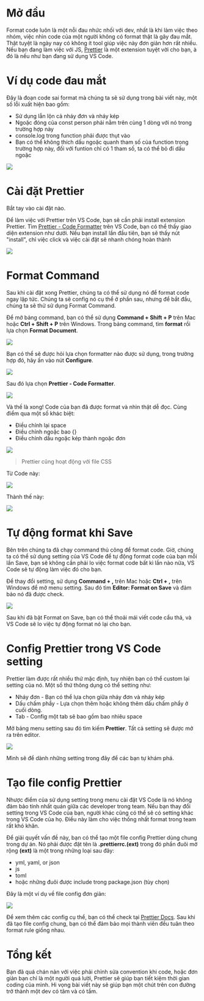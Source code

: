 # Mở đầu

Format code luôn là một nỗi đau nhức nhối với dev, nhất là khi làm việc theo nhóm, việc nhìn code của một người không có format thật là gây đau mắt. Thật tuyệt là ngày nay có không ít tool giúp việc này đơn giản hơn rất nhiều. Nếu bạn đang làm việc với JS, [Prettier](https://prettier.io/) là một extension tuyệt vời cho bạn, à đó là nếu như bạn đang sử dụng VS Code.


# Ví dụ code đau mắt

Đây là đoạn code sai format mà chúng ta sẽ sử dụng trong bài viết này, một số lỗi xuất hiện bao gồm:

- Sử dụng lẫn lộn cả nháy đơn và nháy kép
- Ngoặc đóng của const person phải nằm trên cùng 1 dòng với nó trong trường hợp này
- console.log trong function phải được thụt vào
- Bạn có thể không thích dấu ngoặc quanh tham số của function trong trường hợp này, đối với funtion chỉ có 1 tham số, ta có thể bỏ đi dấu ngoặc

![](https://images.viblo.asia/067307da-eb32-4f49-9e97-bde2a3a2a29a.png)


# Cài đặt Prettier

Bắt tay vào cài đặt nào.

Để làm việc với Prettier trên VS Code, bạn sẽ cần phải install extension Prettier. Tìm  [Prettier - Code Formatter](https://marketplace.visualstudio.com/items?itemName=esbenp.prettier-vscode) trên VS Code, bạn có thể thấy giao diện extension như dưới. Nếu bạn install lần đầu tiên, bạn sẽ thấy nút "install", chỉ việc click và việc cài đặt sẽ nhanh chóng hoàn thành

![](https://images.viblo.asia/4a83176d-8cb9-4a19-8909-692e02e2e2fc.png)

# Format Command

Sau khi cài đặt xong Prettier, chúng ta có thể sử dụng nó để format code ngay lập tức. Chúng ta sẽ config nó cụ thể ở phần sau, nhưng để bắt đầu, chúng ta sẽ thử sử dụng Format Command.

Để mở bảng command, bạn có thể sử dụng **Command + Shift + P** trên Mac hoặc **Ctrl + Shift + P** trên Windows. Trong bảng command, tìm **format** rồi lựa chọn **Format Document**.

![](https://images.viblo.asia/a3952b28-ee24-4e21-97ad-b18b7d7d7ad1.png)

Bạn có thể sẽ được hỏi lựa chọn formatter nào được sử dụng, trong trường hợp đó, hãy ấn vào nút **Configure**.

![](https://images.viblo.asia/10d4b688-92e7-42ae-b0c4-196c11482e81.png)


Sau đó lựa chọn **Prettier - Code Formatter**.

![](https://images.viblo.asia/286e0a34-255e-4718-a431-db14267fb13c.png)


Và thế là xong! Code của bạn đã được format và nhìn thật dễ đọc. Cùng điểm qua một số khác biệt:

- Điều chỉnh lại space
- Điều chỉnh ngoặc bao {}
- Điều chỉnh dấu ngoặc kép thành ngoặc đơn

![](https://images.viblo.asia/121756d7-5a0b-41db-a200-6a666f46fed7.png)


> Prettier cũng hoạt động với file CSS

Từ Code này:

![](https://images.viblo.asia/6a70b07c-427c-4492-91ce-3d21ffcd0ff0.png)


Thành thế này:

![](https://images.viblo.asia/4b188425-4627-4fa9-9329-049a0e9e668f.png)


# Tự động format khi Save
Bên trên chúng ta đã chạy command thủ công để format code. Giờ, chúng ta có thể sử dụng setting của VS Code để tự động format code của bạn mỗi lần Save, bạn sẽ không cần phải lo việc format code bất kì lần nào nữa, VS Code sẽ tự động làm việc đó cho bạn.

Để thay đổi setting, sử dụng **Command + ,** trên Mac hoặc **Ctrl + ,** trên Windows để mở menu setting. Sau đó tìm **Editor: Format on Save** và đảm bảo nó đã được check.

![](https://images.viblo.asia/d5ed3453-a5f0-4b87-8856-5eb282290dd2.png)


Sau khi đã bật Format on Save, bạn có thể thoải mái viết code cẩu thả, và VS Code sẽ lo việc tự động format nó lại cho bạn.


# Config Prettier trong VS Code setting

Prettier làm được rất nhiều thứ mặc định, tuy nhiện bạn có thể custom lại setting của nó. Một số thứ thông dụng có thể setting như:
- Nháy đơn - Bạn có thể lựa chọn giữa nháy đơn và nháy kép
- Dấu chấm phẩy - Lựa chọn thêm hoặc không thêm dấu chấm phẩy ở cuối dòng.
- Tab - Config một tab sẽ bao gồm bao nhiêu space

Mở bảng menu setting sau đó tìm kiếm **Prettier**. Tất cả setting sẽ được mở ra trên editor.

![](https://images.viblo.asia/744c6d58-0013-4950-b123-cf4f1b3c3828.png)


Mình sẽ để dành những setting trong đây để các bạn tự khám phá.

# Tạo file config Prettier

Nhược điểm của sử dụng setting trong menu cài đặt VS Code là nó không đảm bảo tính nhất quán giữa các developer trong team. Nếu bạn thay đổi setting trong VS Code của bạn, người khác cũng có thể sẽ có setting khác trong VS Code của họ. Điều này làm cho việc thống nhất format trong team rất khó khăn.

Để giải quyết vấn đề này, bạn có thể tạo một file config Prettier dùng chung trong dự án. Nó phải được đặt tên là **.prettierrc.(ext)** trong đó phần đuôi mở rộng **(ext)**  là một trong những loại sau đây:
- yml, yaml, or json
- js
- toml
- hoặc những đuôi được include trong package.json (tùy chọn)

Đây là một ví dụ về file config đơn giản:

![](https://images.viblo.asia/26667484-1188-40b5-957a-dfe5530b7cd1.png)


Để xem thêm các config cụ thể, bạn có thể check tại [Prettier Docs](https://prettier.io/docs/en/configuration.html). Sau khi đã tạo file config chung, bạn có thể đảm bảo mọi thành viên đều tuân theo format rule giống nhau.


# Tổng kết

Bạn đã quá chán nản với việc phải chỉnh sửa convention khi code, hoặc đơn giản bạn chỉ là một người quá lười, Prettier sẽ giúp bạn tiết kiệm thời gian coding của mình. Hi vọng bài viết này sẽ giúp bạn một chút trên con đường trở thành một dev có tâm và có tầm.